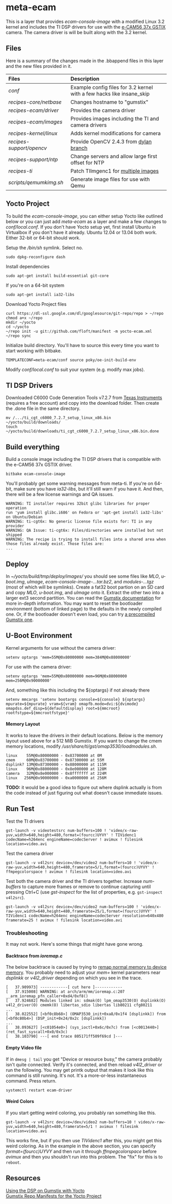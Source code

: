 meta-ecam
=========
This is a layer that provides *ecam-console-image* with a modified Linux 3.2
kernel and includes the TI DSP drivers for use with the [e-CAM56 37x
GSTIX](http://www.e-consystems.com/5MP-Gumstix-Camera.asp) camera. The camera
driver is will be built along with the 3.2 kernel.

Files
-----
Here is a summary of the changes made in the .bbappend files in this layer and
the new files provided in it.

| Files | Description
|:------|:-----
| *conf* | Example config files for 3.2 kernel with a few hacks like insane\_skip
| *recipes-core/netbase* | Changes hostname to "gumstix"
| *recipes-ecam/driver* | Provides the camera driver
| *recipes-ecam/images* | Provides images including the TI and camera drivers
| *recipes-kernel/linux* | Adds kernel modifications for camera
| *recipes-support/opencv* | Provide OpenCV 2.4.3 from [dylan branch](https://github.com/openembedded/meta-oe/tree/2a87eb149c329662af2a257a4b437dbabf5d2851/meta-oe/recipes-support/opencv)
| *recipes-support/ntp* | Change servers and allow large first offset for NTP
| *recipes-ti* | Patch TIImgenc1 for [multiple images](http://e2e.ti.com/support/dsp/omap_applications_processors/f/447/t/138400.aspx)
| *scripts/qemumkimg.sh* | Generate image files for use with Qemu

Yocto Project
-------------
To build the *ecam-console-image*, you can either setup Yocto like outlined
below or you can just add *meta-ecam* as a layer and make a few changes to
*conf/local.conf*. If you don't have Yocto setup yet, first install Ubuntu in
Virtualbox if you don't have it already. Ubuntu 12.04 or 13.04 both work.
Either 32-bit or 64-bit should work.

Setup the */bin/sh* symlink. Select no.

    sudo dpkg-reconfigure dash

Install dependencies

    sudo apt-get install build-essential git-core

If you're on a 64-bit system

    sudo apt-get install ia32-libs

Download Yocto Project files

    curl https://dl-ssl.google.com/dl/googlesource/git-repo/repo > ~/repo
    chmod a+x ~/repo
    mkdir ~/yocto
    cd ~/yocto
    ~/repo init -u git://github.com/floft/manifest -m yocto-ecam.xml
    ~/repo sync

Initialize build directory. You'll have to source this every time you want to
start working with bitbake.

    TEMPLATECONF=meta-ecam/conf source poky/oe-init-build-env

Modify *conf/local.conf* to suit your system (e.g. modify max jobs).

TI DSP Drivers
--------------
Downloaded C6000 Code Generation Tools v7.2.7 from [Texas
Instruments](https://www-a.ti.com/downloads/sds_support/TICodegenerationTools/download.htm)
(requires a free account) and copy into the download folder. Then create the
.done file in the same directory.

    mv /.../ti_cgt_c6000_7.2.7_setup_linux_x86.bin ~/yocto/build/downloads/
    touch ~/yocto/build/downloads/ti_cgt_c6000_7.2.7_setup_linux_x86.bin.done

Build everything
----------------
Build a console image including the TI DSP drivers that is compatible with the
e-CAM56 37x GSTIX driver.

    bitbake ecam-console-image

You'll probably get some warning messages from meta-ti. If you're on 64-bit,
make sure you have *ia32-libs*, but it'll still warn if you have it. And then,
there will be a few license warnings and QA issues.

    WARNING: TI installer requires 32bit glibc libraries for proper operation
    run 'yum install glibc.i686' on Fedora or 'apt-get install ia32-libs' on Ubuntu/Debian
    WARNING: ti-cgt6x: No generic license file exists for: TI in any provider
    WARNING: QA Issue: ti-cgt6x: Files/directories were installed but not shipped
    WARNING: The recipe is trying to install files into a shared area when those files already exist. Those files are:
    ...

Deploy
------
In *~/yocto/build/tmp/deploy/images/* you should see some files like *MLO*,
*u-boot.img*, *uImage*, *ecam-console-image-...tar.bz2*, and *modules-...tgz*
(most of which will be symlinks). Create a fat32 boot partion on an SD card and
copy *MLO*, *u-boot.img*, and *uImage* onto it. Extract the other two into a
larger ext3 second partition. You can read the [Gumstix
documentation](http://gumstix.org/create-a-bootable-microsd-card.html) for more
in-depth information. You may want to reset the bootloader environment (bottom
of linked page) to the defaults in the newly compiled one. Or, if the
bootloader doesn't even load, you can try [a precompiled Gumstix
one](http://cumulus.gumstix.org/images/angstrom/factory/2011-08-30-1058/u-boot.bin).

U-Boot Environment
------------------
Kernel arguments for use without the camera driver:

    setenv optargs 'mem=55M@0x80000000 mem=384M@0x88000000'

For use with the camera driver:

    setenv optargs 'mem=55M@0x80000000 mem=96M@0x88000000 mem=256M@0x90000000'

And, something like this including the ${optargs} if not already there

    setenv mmcargs 'setenv bootargs console=${console} ${optargs} mpurate=${mpurate} vram=${vram} omapfb.mode=dvi:${dvimode} omapdss.def_disp=${defaultdisplay} root=${mmcroot} rootfstype=${mmcrootfstype}'

#### Memory Layout
It works to leave the drivers in their default locations. Below is the memory
layout used above for a 512 MiB Gumstix. If you want to change the cmem memory
locations, modify */usr/share/ti/gst/omap3530/loadmodules.sh*.

    linux    55M@0x80000000 - 0x83700000 at 0M
    cmem     60M@0x83700000 - 0x87300000 at 55M
    dsplink? 13M@0x87300000 - 0x88000000 at 115M
    linux    96M@0x88000000 - 0x8e000000 at 128M
    camera   32M@0x8e000000 - 0x8fffffff at 224M
    linux   256M@0x90000000 - 0xa0000000 at 256M

**TODO:** it would be a good idea to figure out where dsplink actually is from
the code instead of just figuring out what doesn't cause immediate issues.

Run Test
--------
Test the TI drivers

    gst-launch -v videotestsrc num-buffers=100 ! 'video/x-raw-yuv,width=640,height=480,format=(fourcc)UYVY' ! TIVidenc1 codecName=h264enc engineName=codecServer ! avimux ! filesink location=video.avi

Test the camera driver

    gst-launch -v v4l2src device=/dev/video2 num-buffers=10 ! 'video/x-raw-yuv,width=640,height=480,framerate=5/1,format=(fourcc)UYVY' ! ffmpegcolorspace ! avimux ! filesink location=video.avi

Test both the camera driver and the TI drivers together. Increase *num-buffers*
to capture more frames or remove to continue capturing until pressing Ctrl+C
(use *gst-inspect* for the list of properties, e.g. ``gst-inspect v4l2src``).

    gst-launch -v v4l2src device=/dev/video2 num-buffers=100 ! 'video/x-raw-yuv,width=640,height=480,framerate=25/1,format=(fourcc)UYVY' ! TIVidenc1 codecName=h264enc engineName=codecServer resolution=640x480 framerate=25 ! avimux ! filesink location=video.avi

### Troubleshooting
It may not work. Here's some things that might have gone wrong.

#### Backtrace from *ioremap.c*
The below backtrace is caused by trying to [remap normal memory to device
memory](http://www.serverphorums.com/read.php?12,396674,396744#msg-396744). You
probably need to adjust your *mem=* kernel parameters near *dsplinkk* or
*v4l2_driver* depending on which you see in the trace.

    [   37.909973] ------------[ cut here ]------------
    [   37.915008] WARNING: at arch/arm/mm/ioremap.c:207 __arm_ioremap_pfn_caller+0xd4/0xf8()
    [   37.924682] Modules linked in: sdmak(O) lpm_omap3530(O) dsplinkk(O) v4l2_driver(O) cmemk(O) libertas_sdio libertas lib80211 cfg80211
    ...
    [   38.022552] [<bf0c8b68>] (OMAP3530_init+0xa8/0x1f4 [dsplinkk]) from [<bf0c80b4>] (DSP_init+0x24/0x2c [dsplinkk])
    ...
    [   38.093627] [<c01054e0>] (sys_ioctl+0x6c/0x7c) from [<c0013440>] (ret_fast_syscall+0x0/0x3c)
    [   38.103790] ---[ end trace 805171ff509f69cd ]---

#### Empty Video file
If in ``dmesg | tail`` you get "Device or resource busy," the camera probably
isn't quite connected. Verify it's connected, and then reload *v4l2_driver* or
run the following. You may get printk output that makes it look like this
command is still running. It's not. It's a more-or-less instantaneous command.
Press return.

    systemctl restart ecam-driver

#### Weird Colors
If you start getting weird coloring, you probably ran something like this.

    gst-launch -v v4l2src device=/dev/video2 num-buffers=10 ! video/x-raw-yuv,width=640,height=480,framerate=5/1 ! avimux ! filesink location=video.avi

This works fine, but if you then use *TIVidenc1* after this, you might get this
weird coloring. As in the example in the above section, you can specify
*format=(fourcc)UYVY* and then run it through *ffmpegcolorspace* before
*avimux* and then you shouldn't run into this problem. The "fix" for this is to
``reboot``.

Resources
---------
[Using the DSP on Gumstix with Yocto](http://www.sleepyrobot.com/?p=210)  
[Gumstix Repo Manifests for the Yocto Project](https://github.com/gumstix/Gumstix-YoctoProject-Repo)
